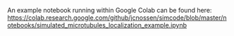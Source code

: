 
An example notebook running within Google Colab can be found here:
https://colab.research.google.com/github/jcnossen/simcode/blob/master/notebooks/simulated_microtubules_localization_example.ipynb


